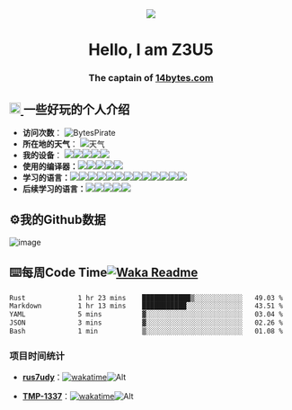 <div align="center">
  <img src="https://raw.githubusercontent.com/BytesPirate/BytesPirate/main/assets/github-user-contribution.svg" >
</div>

<h1 align="center">Hello, I am Z3U5</h1>
<h3 align="center">The captain of <a href="www.14bytes.com⚓" target="_blank">14bytes.com</a></h3>
  
##  <a href="https://github.com/BytesPirate" rel="nofollow"> <img src="https://media2.giphy.com/media/QssGEmpkyEOhBCb7e1/giphy.gif?cid=ecf05e47a0n14BexZMoP1gqvSbLZSfYigjUvfcXkroScK00bl&rid=giphy.gif" height="20px" width="20px"> </a> 一些好玩的个人介绍

- **访问次数**：
  ![BytesPirate](https://count.getloli.com/get/@BytesPirate?theme=rule34) 
- **所在地的天气**：
  ![天气](https://weather-icon.journeyad.repl.co/@suzhou?v=1)
- **我的设备**：
  [![](https://img.shields.io/badge/OS-Kali%20Linux-33aadd?style=flat-square&logo=kali-linux&logoColor=ffffff)](https://www.kali.org//)[![](https://img.shields.io/badge/Linux-Ubuntu-2376bc?style=flat-square&logo=ubuntu&logoColor=ffffff)](https://ubuntu.com/)[![](https://img.shields.io/badge/Linux-Centos-2376bc?style=flat-square&logo=centos&logoColor=ffffff)](https://www.centos.org/)[![](https://img.shields.io/badge/windows-11-292e33?style=flat-square&logo=windows&logoColor=ffffff)](https://www.microsoft.com)[![](https://img.shields.io/badge/iphone-XS-f5010c?style=flat-square&logo=apple&logoColor=ffffff)](https://www.apple.com/)
- **使用的编译器：**[![](https://img.shields.io/badge/Intellij-Idea-blue?style=flat-square&logo=intellijidea&logoColor=000000)](https://www.jetbrains.com/idea/)[![](https://img.shields.io/badge/IDE-GoLand-blue?style=flat-square&logo=jetbrains&logoColor=ffffff)](https://www.jetbrains.com/pycharm/)[![](https://img.shields.io/badge/IDE-WebStorm-blue?style=flat-square&logo=jetbrains&logoColor=ffffff)](https://www.jetbrains.com/webstorm/)[![](https://img.shields.io/badge/IDE-Visual%20Studio%20Code-blue?style=flat-square&logo=visual-studio-code&logoColor=ffffff)](https://code.visualstudio.com/)[![](https://img.shields.io/badge/Linux-Vim-blue?style=flat-square&logo=vim&logoColor=ffffff)](https://www.vim.org/)
- **学习的语言：**[![](https://img.shields.io/badge/Lua-cb3837?style=flat-square&logo=lua&logoColor=ffffff)](https://www.lua.org/)[![](https://img.shields.io/badge/-Bootstrap-cb3837?style=flat-square&logo=bootstrap&logoColor=white)](https://getbootstrap.com/)[![](https://img.shields.io/badge/-NPM-cb3837?style=flat-square&logo=npm&logoColor=white)](https://npmjs.com/)[![](https://img.shields.io/badge/-HTML5-E34F26?style=flat-square&logo=html5&logoColor=white)](https://html.spec.whatwg.org/)[![](https://img.shields.io/badge/Shell-f05032?style=flat-square&logo=powershell&logoColor=ffffff)](https://www.shell.com/)[![](https://img.shields.io/badge/-Nginx-269539?style=flat-square&logo=nginx&logoColor=ffffff)](https://nginx.org/)[![](https://img.shields.io/badge/-Spring-6DB33F?style=flat-square&logo=spring&logoColor=white)](https://spring.io/projects/spring-framework/)[![](https://img.shields.io/badge/-Java-007396?style=flat-square&logo=java&logoColor=ffffff)](https://www.java.com/)[![](https://img.shields.io/badge/-Python-3776AB?style=flat-square&logo=python&logoColor=ffffff)](https://www.python.org/)[![](https://img.shields.io/badge/-CSS3-1572B6?style=flat-square&logo=css3&logoColor=white)](https://www.w3.org/Style/CSS/)[![](https://img.shields.io/badge/-Markdown-2496ED?style=flat-square&logo=markdown&logoColor=white)](https://daringfireball.net/projects/markdown/)[![](https://img.shields.io/badge/-Docker-2496ED?style=flat-square&logo=docker&logoColor=ffffff)](https://www.docker.com/)[![](https://img.shields.io/badge/-MySQL-003545?style=flat-square&logo=mysql&logoColor=white)](https://www.mysql.com/)
- **后续学习的语言：**[![](https://img.shields.io/badge/-Redis-dc382d?style=flat-square&logo=redis&logoColor=white)](https://redis.io/)[![](https://img.shields.io/badge/-JavaScript-f7e018?style=flat-square&logo=javascript&logoColor=white)](https://www.ecma-international.org/)[![](https://img.shields.io/badge/-Node.js-43853d?style=flat-square&logo=node.js&logoColor=ffffff)](https://nodejs.org/)[![](https://img.shields.io/badge/-Vue.js-4fc08d?style=flat-square&logo=vue.js&logoColor=ffffff)](https://vuejs.org/)[![](https://img.shields.io/badge/-jQuery-003545?style=flat-square&logo=jquery&logoColor=white)](https://jquery.com/)

## ⚙️我的Github数据

<!-- ![](https://github-profile-trophy.vercel.app/?username=4JinHang) -->
![image](https://github.com/BytesPirate/BytesPirate/assets/74055444/172e74a2-bf6e-4ba3-9c8d-13972951a78f)
<!-- ![](https://github-profile-summary-cards.vercel.app/api/cards/profile-details?username=BytesPirate&theme=2077) -->
<!-- ![](https://github-readme-stats.vercel.app/api?username=4JinHang&show_icons=true&theme=2077&line_height=27) -->
<!-- ![](https://github-profile-summary-cards.vercel.app/api/cards/stats?username=KLiuZero&theme=github_dark) -->
<!-- ![](https://github-profile-summary-cards.vercel.app/api/cards/repos-per-language?username=BytesPirate&theme=2077) -->
<!-- ![](https://github-profile-summary-cards.vercel.app/api/cards/most-commit-language?username=BytesPirate&theme=2077) -->
<!-- ![](https://github-profile-summary-cards.vercel.app/api/cards/productive-time?username=BytesPirate&theme=2077) -->
<!-- ![](http://github-profile-summary-cards.vercel.app/api/cards/stats?username=BytesPirate&theme=2077) -->
<!-- https://metrics.lecoq.io/KLiuZero?template=classic&config.timezone=Asia%2FShanghai" -->

<!-- ![](https://github-readme-stats.vercel.app/api/top-langs/?username=4JinHang&theme=2077) -->

<!-- ![](https://activity-graph.herokuapp.com/graph?username=KLiuZero&theme=github_dark) -->
<!-- ![](https://github-readme-streak-stats.herokuapp.com/?user=4JinHang&show_icons=true&locale=en&layout=compact&theme=2077&line_height=0) -->


## ⌨️每周Code Time[![Waka Readme](https://github.com/BytesPirate/BytesPirate/actions/workflows/wakatime.yml/badge.svg)](https://github.com/BytesPirate/BytesPirate/actions/workflows/wakatime.yml)

<!--START_SECTION:waka-->

```txt
Rust             1 hr 23 mins    ████████████▒░░░░░░░░░░░░   49.03 %
Markdown         1 hr 13 mins    ███████████░░░░░░░░░░░░░░   43.51 %
YAML             5 mins          ▓░░░░░░░░░░░░░░░░░░░░░░░░   03.04 %
JSON             3 mins          ▓░░░░░░░░░░░░░░░░░░░░░░░░   02.26 %
Bash             1 min           ▒░░░░░░░░░░░░░░░░░░░░░░░░   01.08 %
```

<!--END_SECTION:waka-->

### 项目时间统计

- [**rus7udy**](https://github.com/BytesPirate/rus7udy)：[![wakatime](https://wakatime.com/badge/user/39661c39-3dd4-4ac3-bf85-81adb094315f/project/f8c1b9f1-51bd-4f90-ab6e-1e166774e9e9.svg)](https://wakatime.com/badge/user/39661c39-3dd4-4ac3-bf85-81adb094315f/project/f8c1b9f1-51bd-4f90-ab6e-1e166774e9e9)![Alt](https://repobeats.axiom.co/api/embed/8d973cef8eecf05eea4d0115505a645b4bc5e187.svg "Repobeats analytics image")
<!-- - [**4NPEE**](https://github.com/14bytes/4NPEE)：[![wakatime](https://wakatime.com/badge/github/i410n3/4NPEE.svg)](https://wakatime.com/badge/github/i410n3/4NPEE) -->
- [**TMP-1337**](https://github.com/BytesPirate/TMP-1337)：[![wakatime](https://wakatime.com/badge/user/39661c39-3dd4-4ac3-bf85-81adb094315f/project/018caf65-4c46-4153-99cd-7fc401b60d18.svg)](https://wakatime.com/badge/user/39661c39-3dd4-4ac3-bf85-81adb094315f/project/018caf65-4c46-4153-99cd-7fc401b60d18)![Alt](https://repobeats.axiom.co/api/embed/151a76600e1e1397e741c02d26c28053019f8e23.svg "Repobeats analytics image")

<!-- ### 2023 年 Twitch

![](https://static-cdn.jtvnw.net/recap-shareable/2023/487643891/viewer/db507038-6109-45c3-ada3-c7fb14fa5078.jpeg) -->
